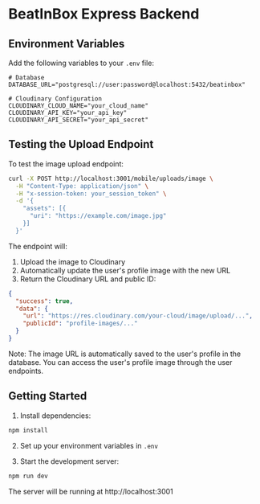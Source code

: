 # BeatInBox Express Backend

## Environment Variables

Add the following variables to your `.env` file:

```env
# Database
DATABASE_URL="postgresql://user:password@localhost:5432/beatinbox"

# Cloudinary Configuration
CLOUDINARY_CLOUD_NAME="your_cloud_name"
CLOUDINARY_API_KEY="your_api_key"
CLOUDINARY_API_SECRET="your_api_secret"
```

## Testing the Upload Endpoint

To test the image upload endpoint:

```bash
curl -X POST http://localhost:3001/mobile/uploads/image \
  -H "Content-Type: application/json" \
  -H "x-session-token: your_session_token" \
  -d '{
    "assets": [{
      "uri": "https://example.com/image.jpg"
    }]
  }'
```

The endpoint will:
1. Upload the image to Cloudinary
2. Automatically update the user's profile image with the new URL
3. Return the Cloudinary URL and public ID:

```json
{
  "success": true,
  "data": {
    "url": "https://res.cloudinary.com/your-cloud/image/upload/...",
    "publicId": "profile-images/..."
  }
}
```

Note: The image URL is automatically saved to the user's profile in the database. You can access the user's profile image through the user endpoints.

## Getting Started

1. Install dependencies:
```bash
npm install
```

2. Set up your environment variables in `.env`

3. Start the development server:
```bash
npm run dev
```

The server will be running at http://localhost:3001
